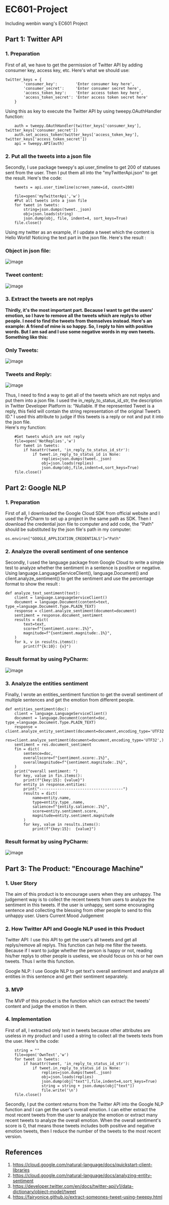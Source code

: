 # EC601-Project
Including wenbin wang's EC601 Project



## Part 1: Twitter API
### 1. Preparation
First of all, we have to get the permission of Twitter API by adding consumer key, access key, etc. Here's what we should use:

```
twitter_keys = {
        'consumer_key':        'Enter consumer key here',
        'consumer_secret':     'Enter consumer secret here',
        'access_token_key':    'Enter access token key here',
        'access_token_secret': 'Enter access token secret here'
    }
```
Using this as key to execute the Twitter API by using tweepy.OAuthHandler function:
```
    auth = tweepy.OAuthHandler(twitter_keys['consumer_key'], twitter_keys['consumer_secret'])
    auth.set_access_token(twitter_keys['access_token_key'], twitter_keys['access_token_secret'])
    api = tweepy.API(auth)
```
### 2. Put all the tweets into a json file
Secondly, I use package tweepy's api.user_timeline to get 200 of statuses sent from the user. Then I put them all into the "myTwitterApi.json" to get the result. 
Here's the code:
```
    tweets = api.user_timeline(screen_name=id, count=200)

    file=open('myTwitterApi','w')
    #Put all tweets into a json file
    for tweet in tweets:
        string=json.dumps(tweet._json)
        obj=json.loads(string)
        json.dump(obj, file, indent=4, sort_keys=True)
    file.close()
```
Using my twitter as an example, if I update a tweet which the content is Hello World! Noticing the text part in the json file. Here's the result :
### Object in json file:
![image](https://github.com/WenbinWang-1998/TwitterAPI/blob/main/Image/GlanceTwitterContent.PNG)

### Tweet content:
![image](https://github.com/WenbinWang-1998/TwitterAPI/blob/main/Image/HelloWorld.PNG)

### 3. Extract the tweets are not replys

**Thirdly, it's the most important part. Because I want to get the users' emotion, so I have to remove all the tweets which are replys to other people. I need to
find the tweets from themselves instead. Here's an example: A friend of mine is so happy. So, I reply to him with positive words. But I am sad and I use some negative words in my own tweets. Something like this:**

### Only Tweets:
![image](https://github.com/WenbinWang-1998/TwitterAPI/blob/main/Image/OnlyTweets.PNG)
### Tweets and Reply:
![image](https://github.com/WenbinWang-1998/TwitterAPI/blob/main/Image/TweetsAndReply.PNG)

Thus, I need to find a way to get all of the tweets which are not replys and put them into a json file. I used the in_reply_to_status_id_str, the description in Twitter Developer Platform is: "Nullable. If the represented Tweet is a reply, this field will contain the string representation of the original Tweet’s ID." I used this attribute to judge if this tweets is a reply or not and put it into the json file. 	
Here's my function:
```
    #Get tweets which are not reply
    file=open('NotReplies','w')
    for tweet in tweets:
        if hasattr(tweet, 'in_reply_to_status_id_str'):
            if tweet.in_reply_to_status_id is None:
                replies=json.dumps(tweet._json)
                obj=json.loads(replies)
                json.dump(obj,file,indent=4,sort_keys=True)
    file.close()
```

## Part 2: Google NLP

### 1. Preparation
First of all, I downloaded the Google Cloud SDK from official website and I used the PyCharm to set up a project in the same path as SDK.
Then I download the credential json file to computer and add code, the "Path" should be substituted by the json file's path in my computer:
```
os.environ["GOOGLE_APPLICATION_CREDENTIALS"]="Path"
```
### 2. Analyze the overall sentiment of one sentence
Secondly, I used the language package from Google Cloud to write a simple test to analyze whether the sentiment in a sentence is positive or negative. Using language.LanguageServiceClient(), language.Document() and client.analyze_sentiment() to get the sentiment and use the percentage format to show the result :
```
def analyze_text_sentiment(text):
    client = language.LanguageServiceClient()
    document = language.Document(content=text, type_=language.Document.Type.PLAIN_TEXT)
    response = client.analyze_sentiment(document=document)
    sentiment = response.document_sentiment
    results = dict(
        text=text,
        score=f"{sentiment.score:.1%}",
        magnitude=f"{sentiment.magnitude:.1%}",
    )
    for k, v in results.items():
        print(f"{k:10}: {v}")
```
### Result format by using PyCharm:
![image](https://github.com/WenbinWang-1998/TwitterAPI/blob/main/Image/NLP_Sentiment.PNG)

### 3. Analyze the entities sentiment
Finally, I wrote an entities_sentiment function to get the overall sentiment of multiple sentences and get the emotion from different people. 
```
def entities_sentiment(doc):
    client = language.LanguageServiceClient()
    document = language.Document(content=doc, type_=language.Document.Type.PLAIN_TEXT)
    response = client.analyze_entity_sentiment(document=document,encoding_type='UTF32')
    res=client.analyze_sentiment(document=document,encoding_type='UTF32',)
    sentiment = res.document_sentiment
    fin = dict(
        sentence=doc,
        overallscore=f"{sentiment.score:.1%}",
        overallmagnitude=f"{sentiment.magnitude:.1%}",
    )
    print("overall sentiment: ")
    for key, value in fin.items():
        print(f"{key:15}: {value}")
    for entity in response.entities:
        print("-------------------------------------")
        results = dict(
            name=entity.name,
            type=entity.type_.name,
            salience=f"{entity.salience:.1%}",
            score=entity.sentiment.score,
            magnitude=entity.sentiment.magnitude
        )
        for key, value in results.items():
            print(f"{key:15}:  {value}")
 ```
### Result format by using PyCharm:
![image](https://github.com/WenbinWang-1998/TwitterAPI/blob/main/Image/OverallSentiment.PNG)

## Part 3: The Product: "Encourage Machine"

### 1. User Story
The aim of this product is to encourage users when they are unhappy. The judgement way is to collect the recent tweets from users to analyze the sentiment in this tweets. If the user is unhappy, sent some encouraging sentence and collecting the blessing from other people to send to this unhappy user. 
Users Current Mood Judgement

### 2. How Twitter API and Google NLP used in this Product
Twitter API: I use this API to get the user's all tweets and get all replys/remove all replys. This function can help me filter the tweets. 
Because if I want to judge whether the person is happy or not, reading his/her replys to other people is useless, we should focus on his or her own tweets.
Thus I write this function. 

Google NLP: I use Google NLP to get text's overall sentiment and analyze all entities in this sentence and get their sentiment separately.

### 3. MVP
The MVP of this product is the function which can extract the tweets' content and judge the emotion in them.

### 4. Implementation
First of all, I extracted only text in tweets because other attributes are useless in my product and I used a string to collect all the tweets texts from the user. Here's the code: 
```
    string = ""
    file=open('OwnText','w')
    for tweet in tweets:
        if hasattr(tweet, 'in_reply_to_status_id_str'):
            if tweet.in_reply_to_status_id is None:
                replies=json.dumps(tweet._json)
                obj=json.loads(replies)
                json.dump(obj["text"],file,indent=4,sort_keys=True)
                string = string + json.dumps(obj["text"])
                file.write('\n')
    file.close()
```
Secondly, I put the content returns from the Twitter API into the Google NLP function and I can get the user's overall emotion. I can either extract the most recent tweets from the user to analyze the emotion or extract many recent tweets to analyze the overall emotion. When the overall sentiment's score is 0, that means those tweets includes both positive and negative emotion tweets, then I reduce the number of the tweets to the most recent version.

## References
1. https://cloud.google.com/natural-language/docs/quickstart-client-libraries
2. https://cloud.google.com/natural-language/docs/analyzing-entity-sentiment
3. https://developer.twitter.com/en/docs/twitter-api/v1/data-dictionary/object-model/tweet
4. https://fairyonice.github.io/extract-someones-tweet-using-tweepy.html
